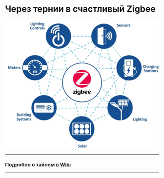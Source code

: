 # Через тернии в счастливый Zigbee

![ZigbeeNET](images\zigbee-net.jpeg)

---

### Подробно о тайном в [Wiki](https://github.com/DIYZi/test/wiki)

---


